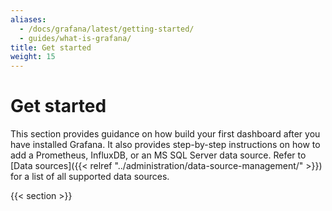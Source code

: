 ```yaml
---
aliases:
  - /docs/grafana/latest/getting-started/
  - guides/what-is-grafana/
title: Get started
weight: 15
---
```


# Get started

This section provides guidance on how build your first dashboard after you have installed Grafana. It also provides step-by-step instructions on how to add a Prometheus, InfluxDB, or an MS SQL Server data source. Refer to [Data sources]({{< relref "../administration/data-source-management/" >}}) for a list of all supported data sources.

{{< section >}}
